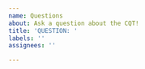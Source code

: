 ```yaml
---
name: Questions
about: Ask a question about the CQT!
title: 'QUESTION: '
labels: ''
assignees: ''

---
```



